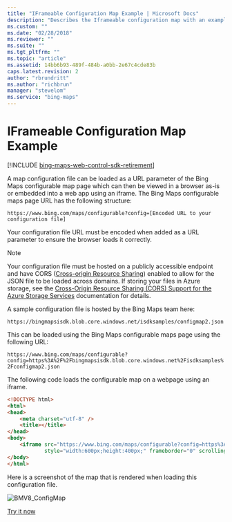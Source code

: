 ```yaml
---
title: "IFrameable Configuration Map Example | Microsoft Docs"
description: "Describes the Iframeable configuration map with an example in HTML enabling you to try a map configuration yourself."
ms.custom: ""
ms.date: "02/28/2018"
ms.reviewer: ""
ms.suite: ""
ms.tgt_pltfrm: ""
ms.topic: "article"
ms.assetid: 14bb6b93-489f-484b-a0bb-2e67c4cde83b
caps.latest.revision: 2
author: "rbrundritt"
ms.author: "richbrun"
manager: "stevelom"
ms.service: "bing-maps"
---
```


# IFrameable Configuration Map Example

[!INCLUDE [bing-maps-web-control-sdk-retirement](../../../includes/bing-maps-web-control-sdk-retirement.md)]

A map configuration file can be loaded as a URL parameter of the Bing Maps configurable map page which can then be viewed in a browser as-is or embedded into a web app using an iframe. The Bing Maps configurable maps page URL has the following structure:

`https://www.bing.com/maps/configurable?config=[Encoded URL to your configuration file]`

Your configuration file URL must be encoded when added as a URL parameter to ensure the browser loads it correctly.

> [!NOTE]
> Your configuration file must be hosted on a publicly accessible endpoint and have CORS ([Cross-origin Resource Sharing](https://en.wikipedia.org/wiki/Cross-origin_resource_sharing)) enabled to allow for the JSON file to be loaded across domains. If storing your files in Azure storage, see the [Cross-Origin Resource Sharing (CORS) Support for the Azure Storage Services](/azure/storage/common/storage-cors-support) documentation for details. 

A sample configuration file is hosted by the Bing Maps team here:

`https://bingmapsisdk.blob.core.windows.net/isdksamples/configmap2.json`

This can be loaded using the Bing Maps configurable maps page using the following URL:

`https://www.bing.com/maps/configurable?config=https%3A%2F%2Fbingmapsisdk.blob.core.windows.net%2Fisdksamples%2Fconfigmap2.json`

The following code loads the configurable map on a webpage using an iframe.

```html
<!DOCTYPE html>
<html>
<head>
    <meta charset="utf-8" />
    <title></title>
</head>
<body>
    <iframe src="https://www.bing.com/maps/configurable?config=https%3A%2F%2Fbingmapsisdk.blob.core.windows.net%2Fisdksamples%2Fconfigmap2.json" 
            style="width:600px;height:400px;" frameborder="0" scrolling="no"></iframe>
</body>
</html>
```

Here is a screenshot of the map that is rendered when loading this configuration file.

![BMV8_ConfigMap](../../media/bmv8-configmap.PNG)

[Try it now](https://samples.bingmapsportal.com/?search=Configuration%20Map)
